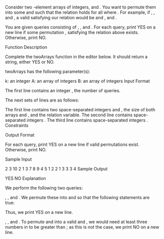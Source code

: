Consider two -element arrays of integers,  and . You want to permute them into some  and  such that the relation  holds for all  where . For example, if , , and , a valid  satisfying our relation would be  and ,  and .

You are given  queries consisting of , , and . For each query, print YES on a new line if some permutation ,  satisfying the relation above exists. Otherwise, print NO.

Function Description

Complete the twoArrays function in the editor below. It should return a string, either YES or NO.

twoArrays has the following parameter(s):

k: an integer
A: an array of integers
B: an array of integers
Input Format

The first line contains an integer , the number of queries.

The next  sets of  lines are as follows:

The first line contains two space-separated integers  and , the size of both arrays  and , and the relation variable.
The second line contains  space-separated integers .
The third line contains  space-separated integers .
Constraints

Output Format

For each query, print YES on a new line if valid permutations exist. Otherwise, print NO.

Sample Input

2
3 10
2 1 3
7 8 9
4 5
1 2 2 1
3 3 3 4
Sample Output

YES
NO
Explanation

We perform the following two queries:

, , and . We permute these into  and  so that the following statements are true:

Thus, we print YES on a new line.

, , and . To permute  and  into a valid  and , we would need at least three numbers in  to be greater than ; as this is not the case, we print NO on a new line.
